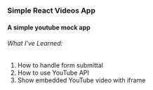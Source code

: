 ### Simple React Videos App

#### A simple youtube mock app

###### What I've Learned:

1. How to handle form submittal
1. How to use YouTube API
1. Show embedded YouTube video with iframe
